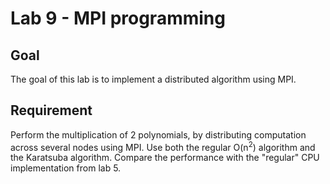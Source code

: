 # Lab 9 - MPI programming

## Goal
The goal of this lab is to implement a distributed algorithm using MPI.

## Requirement
Perform the multiplication of 2 polynomials, by distributing computation across several nodes using MPI. Use both the regular O(n<sup>2</sup>) algorithm and the Karatsuba algorithm. Compare the performance with the "regular" CPU implementation from lab 5.
